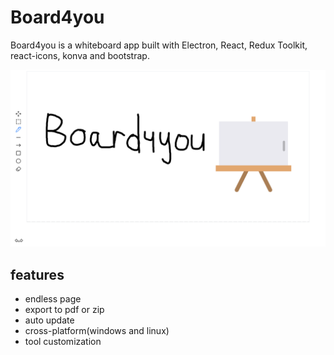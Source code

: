 # Board4you
Board4you is a whiteboard app built with Electron, React, Redux Toolkit, react-icons, konva and bootstrap.

![Img](/screenshot.png)

## features
- endless page
- export to pdf or zip
- auto update
- cross-platform(windows and linux)
- tool customization